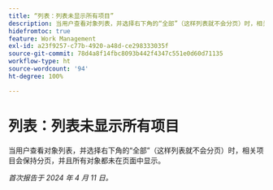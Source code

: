 ```yaml
---
title: “列表：列表未显示所有项目”
description: 当用户查看对象列表，并选择右下角的“全部”（这样列表就不会分页）时，相关项目会保持分页，并且所有对象都未在页面中显示。
hidefromtoc: true
feature: Work Management
exl-id: a23f9257-c77b-4920-a48d-ce298333035f
source-git-commit: 78d4a8f14fbc8093b442f4347c551e0d60d71135
workflow-type: ht
source-wordcount: '94'
ht-degree: 100%

---
```


# 列表：列表未显示所有项目

当用户查看对象列表，并选择右下角的“全部”（这样列表就不会分页）时，相关项目会保持分页，并且所有对象都未在页面中显示。

_首次报告于 2024 年 4 月 11 日。_
